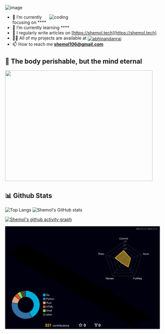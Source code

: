 ![image](https://github.com/user-attachments/assets/6c80c047-e719-4b65-a026-6c142e326654)

<img align="right" alt="coding" width="360" hight="125" src="https://media.giphy.com/media/FqdGGgugkC4Xm/giphy.gif">


- 🔭 I’m currently focusing on ****
- 🌱 I’m currently learning ****
- 📝 I regularly write articles on [https://shemol.tech](https://shemol.tech)
- 👨‍💻 All of my projects are available at <a href="https://github.com/SherlockShemol?tab=repositories" target="blank"><img align="center" src="https://raw.githubusercontent.com/rahuldkjain/github-profile-readme-generator/master/src/images/icons/Social/github.svg" alt="abhinandanraj" height="30" width="40" /></a>
- 📫 How to reach me **shemol106@gmail.com**

## 🧠 The body perishable, but the mind eternal
<img src="https://media.giphy.com/media/l0K4hrwXJnW9RuBd6/giphy.gif" width="480" height="360">

## 📊 Github Stats 
![Top Langs](https://github-readme-stats.vercel.app/api/top-langs/?username=SherlockShemol&layout=donut&theme=tokyonight)
![Shemol's GitHub stats](https://github-readme-stats.vercel.app/api?username=SherlockShemol&show_icons=true&theme=tokyonight)

[![Shemol's github activity graph](https://github-readme-activity-graph.vercel.app/graph?username=SherlockShemol&theme=tokyo-night)](https://github.com/ashutosh00710/github-readme-activity-graph)

![](./profile-3d-contrib/profile-night-rainbow.svg)
